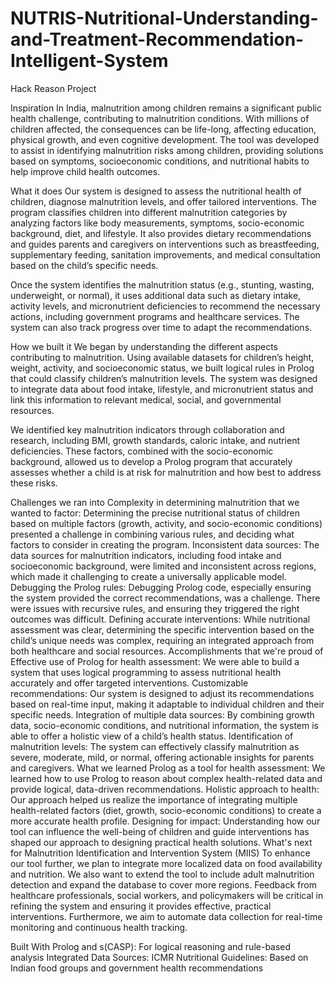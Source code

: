 # NUTRIS-Nutritional-Understanding-and-Treatment-Recommendation-Intelligent-System
Hack Reason Project




Inspiration
In India, malnutrition among children remains a significant public health challenge, contributing to malnutrition conditions. With millions of children affected, the consequences can be life-long, affecting education, physical growth, and even cognitive development. The tool was developed to assist in identifying malnutrition risks among children, providing solutions based on symptoms, socioeconomic conditions, and nutritional habits to help improve child health outcomes.

What it does
Our system is designed to assess the nutritional health of children, diagnose malnutrition levels, and offer tailored interventions. The program classifies children into different malnutrition categories by analyzing factors like body measurements, symptoms, socio-economic background, diet, and lifestyle. It also provides dietary recommendations and guides parents and caregivers on interventions such as breastfeeding, supplementary feeding, sanitation improvements, and medical consultation based on the child’s specific needs.

Once the system identifies the malnutrition status (e.g., stunting, wasting, underweight, or normal), it uses additional data such as dietary intake, activity levels, and micronutrient deficiencies to recommend the necessary actions, including government programs and healthcare services. The system can also track progress over time to adapt the recommendations.

How we built it
We began by understanding the different aspects contributing to malnutrition. Using available datasets for children’s height, weight, activity, and socioeconomic status, we built logical rules in Prolog that could classify children’s malnutrition levels. The system was designed to integrate data about food intake, lifestyle, and micronutrient status and link this information to relevant medical, social, and governmental resources.

We identified key malnutrition indicators through collaboration and research, including BMI, growth standards, caloric intake, and nutrient deficiencies. These factors, combined with the socio-economic background, allowed us to develop a Prolog program that accurately assesses whether a child is at risk for malnutrition and how best to address these risks.

Challenges we ran into
Complexity in determining malnutrition that we wanted to factor: Determining the precise nutritional status of children based on multiple factors (growth, activity, and socio-economic conditions) presented a challenge in combining various rules, and deciding what factors to consider in creating the program.
Inconsistent data sources: The data sources for malnutrition indicators, including food intake and socioeconomic background, were limited and inconsistent across regions, which made it challenging to create a universally applicable model.
Debugging the Prolog rules: Debugging Prolog code, especially ensuring the system provided the correct recommendations, was a challenge. There were issues with recursive rules, and ensuring they triggered the right outcomes was difficult.
Defining accurate interventions: While nutritional assessment was clear, determining the specific intervention based on the child’s unique needs was complex, requiring an integrated approach from both healthcare and social resources.
Accomplishments that we're proud of
Effective use of Prolog for health assessment: We were able to build a system that uses logical programming to assess nutritional health accurately and offer targeted interventions.
Customizable recommendations: Our system is designed to adjust its recommendations based on real-time input, making it adaptable to individual children and their specific needs.
Integration of multiple data sources: By combining growth data, socio-economic conditions, and nutritional information, the system is able to offer a holistic view of a child’s health status.
Identification of malnutrition levels: The system can effectively classify malnutrition as severe, moderate, mild, or normal, offering actionable insights for parents and caregivers.
What we learned
Prolog as a tool for health assessment: We learned how to use Prolog to reason about complex health-related data and provide logical, data-driven recommendations.
Holistic approach to health: Our approach helped us realize the importance of integrating multiple health-related factors (diet, growth, socio-economic conditions) to create a more accurate health profile.
Designing for impact: Understanding how our tool can influence the well-being of children and guide interventions has shaped our approach to designing practical health solutions.
What's next for Malnutrition Identification and Intervention System (MIIS)
To enhance our tool further, we plan to integrate more localized data on food availability and nutrition. We also want to extend the tool to include adult malnutrition detection and expand the database to cover more regions. Feedback from healthcare professionals, social workers, and policymakers will be critical in refining the system and ensuring it provides effective, practical interventions. Furthermore, we aim to automate data collection for real-time monitoring and continuous health tracking.

Built With
Prolog and s(CASP): For logical reasoning and rule-based analysis
Integrated Data Sources: ICMR
Nutritional Guidelines: Based on Indian food groups and government health recommendations
